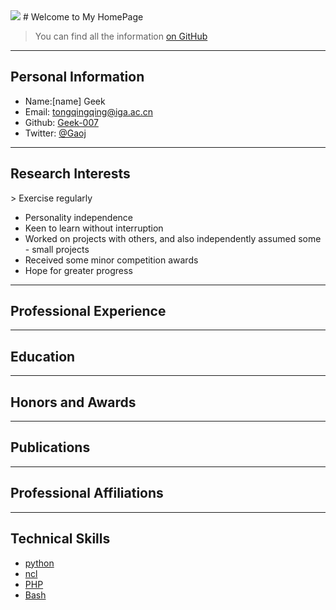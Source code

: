 <img src="https://www.your-website.com/favicon.ico" />
# Welcome to My HomePage

> You can find all the information [on GitHub](https://github.com/geek-007)

---

## Personal Information

<!-- Phone: [158xxxxxxx](tel://15848) -->

- Name:[name] Geek
- Email: <tongqingqing@iga.ac.cn>
- Github: [Geek-007](http://github.com/Geek-007)
- Twitter: [@Gaoj](https://twitter.com/Gaoj_love)


---
## Research Interests


&gt; Exercise regularly
- Personality independence
- Keen to learn without interruption
- Worked on projects with others, and also independently assumed some - small projects
- Received some minor competition awards
- Hope for greater progress

---
## Professional Experience

---
## Education


---
## Honors and Awards


---
## Publications

---
## Professional Affiliations

---
## Technical Skills

- [python](https://www.python.org/)
- [ncl](http://www.ncl.ucar.edu/)
- [PHP](http://php.net)
- [Bash](https://www.gnu.org/software/bash/)
